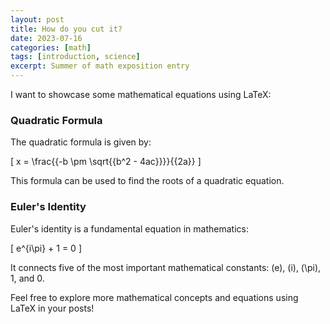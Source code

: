 ```yaml
---
layout: post
title: How do you cut it?
date: 2023-07-16
categories: [math]
tags: [introduction, science]
excerpt: Summer of math exposition entry 
---
```

<script async src="https://cdnjs.cloudflare.com/ajax/libs/mathjax/2.7.7/MathJax.js?config=TeX-MML-AM_CHTML"></script>
I want to showcase some mathematical equations using LaTeX:

### Quadratic Formula

The quadratic formula is given by:

\[ x = \frac{{-b \pm \sqrt{{b^2 - 4ac}}}}{{2a}} \]

This formula can be used to find the roots of a quadratic equation.

### Euler's Identity

Euler's identity is a fundamental equation in mathematics:

\[ e^{i\pi} + 1 = 0 \]

It connects five of the most important mathematical constants: \(e\), \(i\), \(\pi\), 1, and 0.

Feel free to explore more mathematical concepts and equations using LaTeX in your posts!
